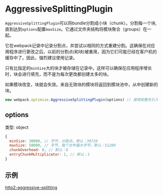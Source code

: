 # AggressiveSplittingPlugin

`AggressiveSplittingPlugin`可以将bundle分割成小块（chunk）。分割每一个块,直到达到`options`配置`maxSize`。它通过文件夹结构将模块聚合（groups）在一起。

它在webpack记录中记录分割点，并尝试以相同的方式重建分割。这确保在对应用程序进行更改之后，以前的分割点\(和块\)被重用，因为它们可能已经在客户机的缓存中了。因此，强烈建议使用记录。

只有比指定的`minSize`大的块才被存储在记录中。这样可以确保在应用程序增长时，块会进行填充，而不是为每次更改都创建太多的块。

如果模块改变，块就会失效。来自无效块的模块将返回到模块池中，从中创建新的块。

```js
new webpack.optimize.AggressiveSplittingPlugin(options) // 使用前要先引入webpack
```

## options

类型: object

```js
{
  minSize: 30000, // 字节，分割点。默认：30720
  maxSize: 50000, // 字节，每个文件最大字节。默认：51200
  chunkOverhead: 0, // 默认：0
  entryChunkMultiplicator: 1, // 默认：1
}
```

## 示例

[http2-aggressive-splitting](https://github.com/webpack/webpack/tree/master/examples/http2-aggressive-splitting)

